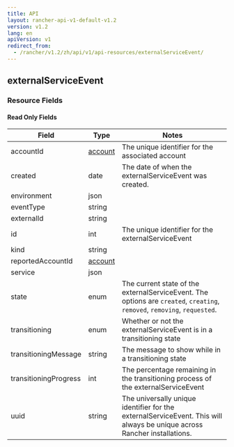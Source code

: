 ```yaml
---
title: API
layout: rancher-api-v1-default-v1.2
version: v1.2
lang: en
apiVersion: v1
redirect_from:
  - /rancher/v1.2/zh/api/v1/api-resources/externalServiceEvent/
---
```


## externalServiceEvent



### Resource Fields


#### Read Only Fields

Field | Type   | Notes
---|---|---
accountId | [account]({{site.baseurl}}/rancher/{{page.version}}/{{page.lang}}/api/{{page.apiVersion}}/api-resources/account/)  | The unique identifier for the associated account
created | date  | The date of when the externalServiceEvent was created.
environment | json  | 
eventType | string  | 
externalId | string  | 
id | int  | The unique identifier for the externalServiceEvent
kind | string  | 
reportedAccountId | [account]({{site.baseurl}}/rancher/{{page.version}}/{{page.lang}}/api/{{page.apiVersion}}/api-resources/account/)  | 
service | json  | 
state | enum  | The current state of the externalServiceEvent. The options are `created`, `creating`, `removed`, `removing`, `requested`.
transitioning | enum  | Whether or not the externalServiceEvent is in a transitioning state
transitioningMessage | string  | The message to show while in a transitioning state
transitioningProgress | int  | The percentage remaining in the transitioning process of the externalServiceEvent
uuid | string  | The universally unique identifier for the externalServiceEvent. This will always be unique across Rancher installations.


<br>
